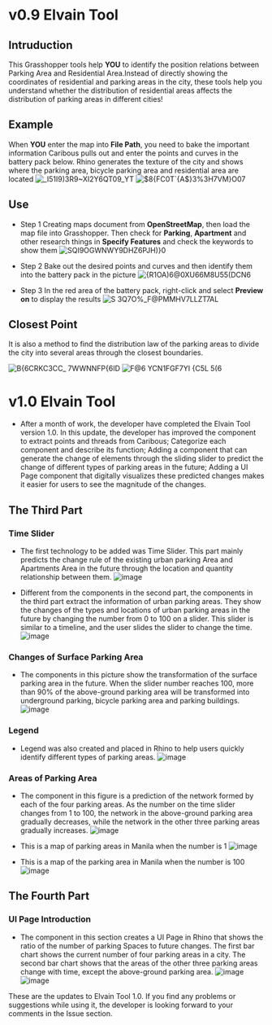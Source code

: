 # v0.9 Elvain Tool

## Intruduction

This Grasshopper tools help **YOU** to identify the position relations between Parking Area and Residential Area.Instead of directly showing the coordinates of residential and parking areas in the city, these tools help you understand whether the distribution of residential areas affects the distribution of parking areas in different cities!

## Example

When **YOU** enter the map into **File Path**, you need to bake the important information Caribous pulls out and enter the points and curves in the battery pack below. Rhino generates the texture of the city and shows where the parking area, bicycle parking area and residential area are located
![_I51I9)3R9~XI2Y6QT09_YT](https://user-images.githubusercontent.com/88922796/130340935-a2f28ab9-18c7-4c93-9f09-521961d6f34d.png)
![$8{FC0T`{A$}3%3H7VM}O07](https://user-images.githubusercontent.com/88922796/130340937-048affda-5164-49b6-9243-a4eb09e9ec15.png)

## Use

- Step 1 Creating maps document from **OpenStreetMap**, then load the map file into Grasshopper. Then check for **Parking**, **Apartment** and other research things in **Specify Features** and check the keywords to show them
 ![SQI9OGWN`WY9DHZ6`PJH)}0](https://user-images.githubusercontent.com/88922796/130341173-a28923f5-e906-44e8-b8f6-b1c97fe25842.png)

- Step 2 Bake out the desired points and curves and then identify them into the battery pack in the picture
 ![{R1OA)6@0XU66M8U55(DCN6](https://user-images.githubusercontent.com/88922796/130341178-fefd1975-3816-46b2-96bd-7a053bcbd581.png)

- Step 3 In the red area of the battery pack, right-click and select **Preview on** to display the results
![S 3Q7O%_F@PMMHV7LLZT7AL](https://user-images.githubusercontent.com/88922796/130341181-827babc6-d56a-447d-88d7-2b2c9fc4eb18.png)

## Closest Point

It is also a method to find the distribution law of the parking areas to divide the city into several areas through the closest boundaries.

![B{6CRKC3CC_ 7WWNNFP{6ID](https://user-images.githubusercontent.com/88922796/129523375-bb487c68-d3f4-4e0f-b20e-c90f06db0faf.png)
![F@6 YCN1FGF7YI {C5L 5(6](https://user-images.githubusercontent.com/88922796/129523387-6e59d84e-e465-4664-a730-ab3ca87f664d.png)


# v1.0 Elvain Tool

- After a month of work, the developer have completed the Elvain Tool version 1.0. In this update, the developer has improved the component to extract points and threads from Caribous; Categorize each component and describe its function; Adding a component that can generate the change of elements through the sliding slider to predict the change of different types of parking areas in the future; Adding a UI Page component that digitally visualizes these predicted changes makes it easier for users to see the magnitude of the changes.

## The Third Part

### Time Slider

- The first technology to be added was Time Slider. This part mainly predicts the change rule of the existing urban parking Area and Apartments Area in the future through the location and quantity relationship between them.
![image](https://user-images.githubusercontent.com/88922796/134769852-d0d48386-4353-400b-a795-bc8f071b3d53.png)

- Different from the components in the second part, the components in the third part extract the information of urban parking areas. They show the changes of the types and locations of urban parking areas in the future by changing the number from 0 to 100 on a slider. This slider is similar to a timeline, and the user slides the slider to change the time.
![image](https://user-images.githubusercontent.com/88922796/134770868-3c370e0a-aac5-44e3-979d-b344ac631076.png)

### Changes of Surface Parking Area

- The components in this picture show the transformation of the surface parking area in the future. When the slider number reaches 100, more than 90% of the above-ground parking area will be transformed into underground parking, bicycle parking area and parking buildings.
![image](https://user-images.githubusercontent.com/88922796/134770949-ff6f8a68-5593-44a0-ab34-25d48a42c084.png)

### Legend

- Legend was also created and placed in Rhino to help users quickly identify different types of parking areas.
![image](https://user-images.githubusercontent.com/88922796/134772000-3bd70c4c-5606-4e2a-9f9a-c62ef9f4ad54.png)

### Areas of Parking Area

- The component in this figure is a prediction of the network formed by each of the four parking areas. As the number on the time slider changes from 1 to 100, the network in the above-ground parking area gradually decreases, while the network in the other three parking areas gradually increases.
![image](https://user-images.githubusercontent.com/88922796/134772028-452a20e9-d498-4d7d-994a-5c4ffefb8a18.png)

- This is a map of parking areas in Manila when the number is 1
![image](https://user-images.githubusercontent.com/88922796/134772044-626cf77d-4ef8-4dcd-9cb1-7edd5a6f443e.png)

- This is a map of the parking area in Manila when the number is 100
![image](https://user-images.githubusercontent.com/88922796/134772048-0e29f11e-3ff4-404f-af14-85b18930ccf2.png)

## The Fourth Part

### UI Page Introduction

- The component in this section creates a UI Page in Rhino that shows the ratio of the number of parking Spaces to future changes. The first bar chart shows the current number of four parking areas in a city. The second bar chart shows that the areas of the other three parking areas change with time, except the above-ground parking area.
![image](https://user-images.githubusercontent.com/88922796/134772127-1e3b6a24-5c0c-416c-9993-8835ad2597e7.png)
![image](https://user-images.githubusercontent.com/88922796/134772130-09024960-636c-4fde-b029-958c20e0b6f4.png)

These are the updates to Elvain Tool 1.0. If you find any problems or suggestions while using it, the developer is looking forward to your comments in the Issue section.



